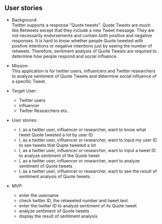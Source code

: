 ## User stories 

- Background:   
Twitter supports a response "Quote tweets". Quote Tweets are much like Retweets except that they include a new Tweet message. They are not necessarily endorsements and contain both positive and negative responses. It is hard to know whether people Quote tweeted with positive intentions or negative intentions just by seeing the number of retweets. Therefore, sentiment analysis of Quote Tweets are required to determine how people respond and social influence. 

- Mission:        
  This application is for twitter users, influencers and Twitter researchers to analyze sentiment of Quote Tweets and determine social influence of a specific Tweet. 
- Target User:      
    - Twitter users 
    - influencer 
    - Twitter Researchers ets..
- User stories:     
  - I, as a twitter user, influencer or researcher, want to know what tweet Quote tweeted a lot by user ID.
  - I, as a twitter user, influencer or researcher, want to input my user ID to see tweets that Qupte tweeted a lot 
  - I, as a twitter user, influencer or researcher, want to input a tweet ID to analyze sentiment of the Quote tweet
  - I, as a twitter user, influencer or researcher, want to analyze sentiment of Quote tweets 
  - I, as a twitter user, influencer or researcher, want to see the result of sentiment analysis of Quote tweets
- MVP: 
  - enter the username
  - check twitter ID, the retweeted number and tweet text
  - enter the twitter ID to analyze sentiment of its Quote tweet
  - analyze sentiment of Quote tweets
  - display the result of sentiment analysis
